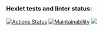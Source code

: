 ### Hexlet tests and linter status:
[![Actions Status](https://github.com/Amakoff/frontend-project-44/workflows/hexlet-check/badge.svg)](https://github.com/Amakoff/frontend-project-44/actions)
[![Maintainability](https://api.codeclimate.com/v1/badges/e0803af251ae20aacc44/maintainability)](https://codeclimate.com/github/Amakoff/frontend-project-44/maintainability)
<a href="https://asciinema.org/a/4v4FfWbqe5MPxhcqF1iD6xdyw" target="_blank"><img src="https://asciinema.org/a/4v4FfWbqe5MPxhcqF1iD6xdyw.sv" /></a>
